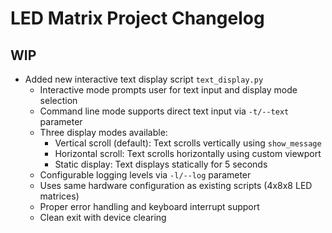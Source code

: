 # LED Matrix Project Changelog

## WIP

- Added new interactive text display script `text_display.py`
  - Interactive mode prompts user for text input and display mode selection
  - Command line mode supports direct text input via `-t/--text` parameter
  - Three display modes available:
    - Vertical scroll (default): Text scrolls vertically using `show_message`
    - Horizontal scroll: Text scrolls horizontally using custom viewport
    - Static display: Text displays statically for 5 seconds
  - Configurable logging levels via `-l/--log` parameter
  - Uses same hardware configuration as existing scripts (4x8x8 LED matrices)
  - Proper error handling and keyboard interrupt support
  - Clean exit with device clearing
